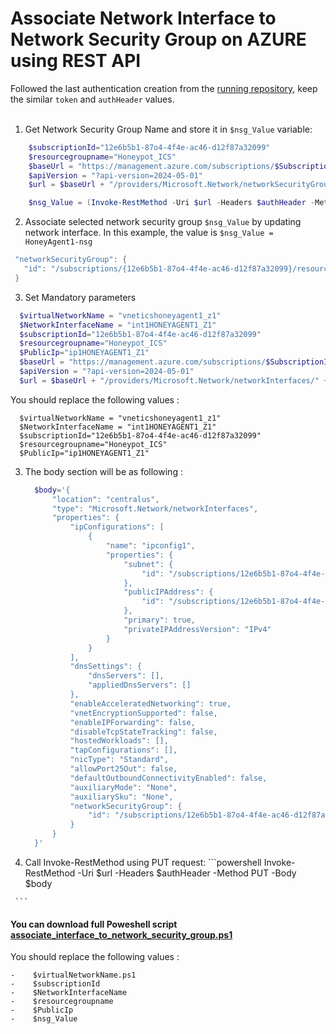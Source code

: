 # Associate Network Interface to Network Security Group on AZURE using REST API   

Followed the last authentication creation from the [running repository](azure_account_auth_rest_api.md), keep the similar `token` and `authHeader` values.<br><br>
1.  Get Network Security Group Name and store it in `$nsg_Value` variable:
```powershell
    $subscriptionId="12e6b5b1-87o4-4f4e-ac46-d12f87a32099"
  	$resourcegroupname="Honeypot_ICS"
  	$baseUrl = "https://management.azure.com/subscriptions/$SubscriptionId" + "/resourceGroups/$resourceGroupName"
  	$apiVersion = "?api-version=2024-05-01"
  	$url = $baseUrl + "/providers/Microsoft.Network/networkSecurityGroups/" + $apiVersion

  	$nsg_Value = (Invoke-RestMethod -Uri $url -Headers $authHeader -Method GET).value.name
  ```

2.  Associate selected network security group `$nsg_Value` by updating network interface. In this example, the value is `$nsg_Value = HoneyAgent1-nsg`
   ```powershell
    "networkSecurityGroup": {
      "id": "/subscriptions/{12e6b5b1-87o4-4f4e-ac46-d12f87a32099}/resourceGroups/{Honeypot_ICS}/providers/Microsoft.Network/networkSecurityGroups/HoneyAgent1-nsg"
    }
   ```

3.  Set Mandatory parameters
  ```powershell
  	$virtualNetworkName = "vneticshoneyagent1_z1"
  	$NetworkInterfaceName = "int1HONEYAGENT1_Z1"
  	$subscriptionId="12e6b5b1-87o4-4f4e-ac46-d12f87a32099"
  	$resourcegroupname="Honeypot_ICS"
  	$PublicIp="ip1HONEYAGENT1_Z1"
  	$baseUrl = "https://management.azure.com/subscriptions/$SubscriptionId" + "/resourceGroups/$resourceGroupName"
  	$apiVersion = "?api-version=2024-05-01"
  	$url = $baseUrl + "/providers/Microsoft.Network/networkInterfaces/" + $NetworkInterfaceName + $apiVersion
  ```

You should replace the following values : <br>
  ```
  	$virtualNetworkName = "vneticshoneyagent1_z1"
  	$NetworkInterfaceName = "int1HONEYAGENT1_Z1"
  	$subscriptionId="12e6b5b1-87o4-4f4e-ac46-d12f87a32099"
  	$resourcegroupname="Honeypot_ICS"
  	$PublicIp="ip1HONEYAGENT1_Z1"
  ```

3.  The body section will be as following :<br>
      ```powershell
        $body='{
        	"location": "centralus",
        	"type": "Microsoft.Network/networkInterfaces",
        	"properties": {
        		"ipConfigurations": [
        			{
        				"name": "ipconfig1",
        				"properties": {
        					"subnet": {
        						"id": "/subscriptions/12e6b5b1-87o4-4f4e-ac46-d12f87a32099/resourceGroups/Honeypot_ICS/providers/Microsoft.Network/virtualNetworks/vneticshoneyagent1_z1/subnets/default"
        					},
        					"publicIPAddress": {
        						"id": "/subscriptions/12e6b5b1-87o4-4f4e-ac46-d12f87a32099/resourceGroups/Honeypot_ICS/providers/Microsoft.Network/publicIPAddresses/ip1HONEYAGENT1_Z1"
        					},
        					"primary": true,
        					"privateIPAddressVersion": "IPv4"
        				}
        			}
        		],
        		"dnsSettings": {
        			"dnsServers": [],
        			"appliedDnsServers": []
        		},
        		"enableAcceleratedNetworking": true,
        		"vnetEncryptionSupported": false,
        		"enableIPForwarding": false,
        		"disableTcpStateTracking": false,
        		"hostedWorkloads": [],
        		"tapConfigurations": [],
        		"nicType": "Standard",
        		"allowPort25Out": false,
        		"defaultOutboundConnectivityEnabled": false,
        		"auxiliaryMode": "None",
        		"auxiliarySku": "None",
        		"networkSecurityGroup": {
        			"id": "/subscriptions/12e6b5b1-87o4-4f4e-ac46-d12f87a32099/resourceGroups/Honeypot_ICS/providers/Microsoft.Network/networkSecurityGroups/HoneyAgent1-nsg"
        		}
        	}
        }'
     ```

   4.   Call Invoke-RestMethod using PUT request:
     ```powershell
      Invoke-RestMethod -Uri $url -Headers $authHeader -Method PUT -Body $body

     ```
  #### You can download full Poweshell script [associate_interface_to_network_security_group.ps1](associate_interface_to_network_security_group.ps1) 
  You should replace the following values : <br>
  ```
  -    $virtualNetworkName.ps1
  -    $subscriptionId
  -    $NetworkInterfaceName
  -    $resourcegroupname
  -    $PublicIp
  -    $nsg_Value
  ```
